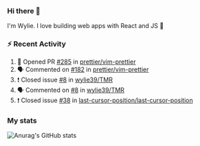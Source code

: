 ### Hi there 👋

I'm Wylie. I love building web apps with React and JS :raised_hands: 


### :zap: Recent Activity

<!--START_SECTION:activity-->
1. 💪 Opened PR [#285](https://github.com/prettier/vim-prettier/pull/285) in [prettier/vim-prettier](https://github.com/prettier/vim-prettier)
2. 🗣 Commented on [#182](https://github.com/prettier/vim-prettier/issues/182) in [prettier/vim-prettier](https://github.com/prettier/vim-prettier)
3. ❗️ Closed issue [#8](https://github.com/wylie39/TMR/issues/8) in [wylie39/TMR](https://github.com/wylie39/TMR)
4. 🗣 Commented on [#8](https://github.com/wylie39/TMR/issues/8) in [wylie39/TMR](https://github.com/wylie39/TMR)
5. ❗️ Closed issue [#38](https://github.com/last-cursor-position/last-cursor-position/issues/38) in [last-cursor-position/last-cursor-position](https://github.com/last-cursor-position/last-cursor-position)
<!--END_SECTION:activity-->

### My stats

![Anurag's GitHub stats](https://github-readme-stats.vercel.app/api?username=wylie39&count_private=true&show_icons=true&theme=vue-dark)


